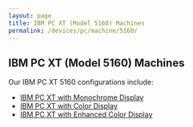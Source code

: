 ```yaml
---
layout: page
title: IBM PC XT (Model 5160) Machines
permalink: /devices/pc/machine/5160/
---
```


IBM PC XT (Model 5160) Machines
---

Our IBM PC XT 5160 configurations include:

* [IBM PC XT with Monochrome Display](/devices/pc/machine/5160/mda/)
* [IBM PC XT with Color Display](/devices/pc/machine/5160/cga/)
* [IBM PC XT with Enhanced Color Display](/devices/pc/machine/5160/ega/)

